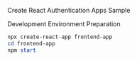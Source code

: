 Create React Authentication Apps Sample

Development Environment Preparation

```powershell
npx create-react-app frontend-app
cd frontend-app
npm start
```
